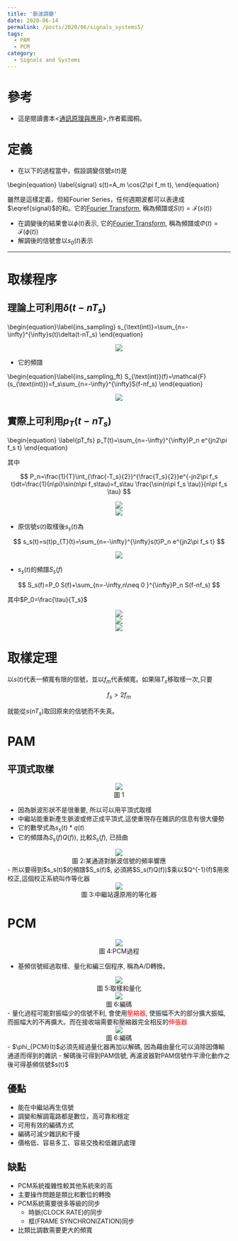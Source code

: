 ```yaml
---
title: '脈波調變'
date: 2020-06-14
permalink: /posts/2020/06/signals_systems5/
tags:
  - PAM
  - PCM
category:
  - Signals and Systems
---
```



# 參考
- 這是閱讀書本<[通訊原理與應用](http://findbook.tw/book/9789572122990/basic)>,作者藍國桐。

# 定義

- 在以下的過程當中，假設調變信號$s(t)$是

\begin{equation} \label{signal}
s(t)=A_m \cos(2\pi f_m t),
\end{equation} 

雖然是這樣定義，但經Fourier Series，任何週期波都可以表達成$\eqref{signal}$的和。它的[Fourier Transform](/posts/2020/06/signals_systems2/), 稱為頻譜或$S(t)=\mathcal{F}(s(t))$

- 在調變後的結果會以$\phi(t)$表示, 它的[Fourier Transform](/posts/2020/06/signals_systems2/), 稱為頻譜或$\Phi(t)=\mathcal{F}(\phi(t))$
- 解調後的信號會以$s_0(t)$表示
<hr>

# 取樣程序

## 理論上可利用$\delta (t-nT_s)$


\begin{equation}\label{ins_sampling}
s_{\text(int)}=\sum_{n=-\infty}^{\infty}s(t)\delta(t-nT_s)
\end{equation}

<div style="text-align:center" id="image0-1"><img src="/images/signal/signal23.png" /></div>


- 它的頻譜
  
\begin{equation}\label{ins_sampling_ft}
S_{\text(int)}(f)=\mathcal{F}(s_{\text(int)})=f_s\sum_{n=-\infty}^{\infty}S(f-nf_s)
\end{equation}

<div style="text-align:center" id="image0-2"><img src="/images/signal/signal24.png" /></div>

## 實際上可利用$p_T (t-nT_s)$



\begin{equation} \label{pT_fs}
p_T(t)=\sum_{n=-\infty}^{\infty}P_n e^{jn2\pi f_s t}
\end{equation}



其中 

$$
P_n=\frac{1}{T}\int_{\frac{-T_s}{2}}^{\frac{T_s}{2}}e^{-jn2\pi f_s t}dt=\frac{1}{n\pi}\sin(n\pi f_s\tau)=f_s\tau \frac{\sin(n\pi f_s \tau)}{n\pi f_s \tau}
$$

<div style="text-align:center" id="image0-8"><img src="/images/signal/signal27.png" /></div>
<div style="text-align:center" id="image0-5"><img src="/images/signal/signal28.png" /></div>

- 原信號$s(t)$取樣後$s_s(t)$為

$$
s_s(t)=s(t)p_{T}(t)=\sum_{n=-\infty}^{\infty}s(t)P_n e^{jn2\pi f_s t}
$$

<div style="text-align:center" id="image0-3"><img src="/images/signal/signal25.png" /></div>



- $s_s(t)$的頻譜$S_s(f)$

$$
S_s(f)=P_0 S(f)+\sum_{n=-\infty,n\neq 0 }^{\infty}P_n S(f-nf_s)
$$

其中$P_0=\frac{\tau}{T_s}$


<div style="text-align:center" id="image0-4"><img src="/images/signal/signal26.png" /></div>



<div style="text-align:center" id="image0-6"><img src="/images/signal/signal29.png" /></div>

<div style="text-align:center" id="image0-7"><img src="/images/signal/signal30.png" /></div>

# 取樣定理
以$s(t)$代表一頻寬有限的信號，並以$f_m$代表頻寬。如果隔$T_s$移取樣一次,只要

$$
f_s>2f_m
$$

就能從$s(nT_s)$取回原來的信號而不失真。


# PAM

## 平頂式取樣

<div style="text-align:center" id="image1"><img src="/images/signal/signal15.png" /><br>圖 1</div>

- 因為脈波形狀不是很重要, 所以可以用平頂式取樣
- 中繼站能重新產生脈波或修正成平頂式,這使重現存在雜訊的信息有很大優勢
- 它的數學式為$s_s(t)*q(t)$
- 它的頻譜為$S_s(f)Q(f))$, 比較$S_s(f)$, 已扭曲
<div style="text-align:center" id="image2"><img src="/images/signal/signal16.png" /><br>圖 2:某通道對脈波信號的頻率響應</div>
- 所以要得到$s_s(t)$的頻譜$S_s(f)$, 必須將$S_s(f)Q(f))$乘以$Q^{-1}(f)$用來校正,這個校正系統叫作等化器
<div style="text-align:center" id="image3"><img src="/images/signal/signal17.png" /><br>圖 3:中繼站還原用的等化器</div>

# PCM
<div style="text-align:center" id="image4"><img src="/images/signal/signal21.png" /><br>圖 4:PCM過程</div>

- 基頻信號經過取樣、量化和編三個程序, 稱為A/D轉換。
<div style="text-align:center" id="image5"><img src="/images/signal/signal19.png" /><br>圖 5:取樣和量化</div>
<div style="text-align:center" id="image6"><img src="/images/signal/signal20.png" /><br>圖 6:編碼</div>
- 量化過程可能對振幅少的信號不利, 會使用<span style="color:red">壓縮器</span>, 使振幅不大的部分擴大振幅, 而振幅大的不再擴大。而在接收端需要和壓縮器完全相反的<span style="color:red">伸張器</span>
<div style="text-align:center" id="image6"><img src="/images/signal/signal22.png" /><br>圖 6:編碼</div>
- $\phi_{PCM}(t)$必須先經過量化器再加以解碼, 因為藉由量化可以消除因傳輸通道而得到的雜訊
- 解碼後可得到PAM信號, 再濾波器對PAM信號作平滑化動作之後可得基頻信號$s(t)$
  
## 優點

- 能在中繼站再生信號
- 調變和解調電路都是數位，高可靠和穩定
- 可用有效的編碼方式
- 編碼可減少雜訊和干擾
- 價格低、容易多工、容易交換和低雜訊處理

## 缺點
- PCM系統複雜性較其他系統來的高
- 主要操作問題是類比和數位的轉換
- PCM系統需要很多等級的同步
  - 時脈(CLOCK RATE)的同步
  - 框(FRAME SYNCHRONIZATION)同步
- 比類比調数需要更大的頻寬



